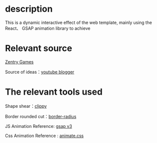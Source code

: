 # description

This is a dynamic interactive effect of the web template, mainly using the React、 GSAP animation library to achieve

# Relevant source

[Zentry Games](https://zentry.com/)

Source of ideas：[youtube blogger](https://www.youtube.com/watch?v=zA9r5zTllx4)

# The relevant tools used

Shape shear：[clippy](https://bennettfeely.com/clippy/)

Border rounded cut：[border-radius](https://9elements.github.io/fancy-border-radius/#100.51.100.61--.)

JS Animation Reference: [gsap v3](https://gsap.com/docs/v3/)

Css Animation Reference : [animate.css](https://animate.style/)

